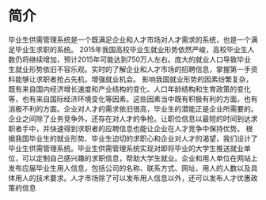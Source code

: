 # 简介

毕业生供需管理系统是一个既满足企业和人才市场对人才需求的系统，也是一个满足毕业生求职的系统。 2015年我国高校毕业生就业形势依然严峻，高校毕业生人数仍将继续增加，预计2015年可能达到750万人左右。庞大的就业人口导致毕业生就业形势依旧不容乐观。实时的了解企业和人才市场的招聘信息，掌握第一手资料能够让求职者抢占先机，增强就业机会。 影响我国就业形势的因素纷繁复杂，既有来自国内经济增长速度和产业结构的变化、人口年龄结构和生育政策的变化等，也有来自国际经济环境变化等因素。这些因素当中既有积极有利的方面，也有消极不利的方面。企业对人才的需求依旧很高，毕业生的潜能正是企业所需要的。企业之间除了业务竞争外，还存在对人才的争抢。让职位信息以最短的时间到达求职者手中，并快速得到求职者的应聘信息也能让企业在人才竞争中保持优势。 根据我国毕业生的就业形势、毕业生迫切的求职心和企业对人才的渴望，我们设计了毕业生供需管理系统。毕业生供需管理系统实现对即将毕业的大学生推送就业单位，可以定制自己感兴趣的求职信息，帮助大学生就业。企业和用人单位在网站上发布应届毕业生用人信息，包括公司的名称、联系方式、网址、用人的人数以及具体用人的技术要求。人才市场除了可以发布用人信息以外，还可以发布人才优惠政策的信息

